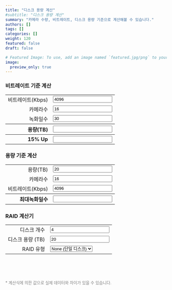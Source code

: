 ```yaml
---
title: "디스크 용량 계산"
#subtitle: "디스크 용량 계산"
summary: "카메라 수량, 비트레이트, 디스크 용량 기준으로 계산해볼 수 있습니다."
authors: []
tags: []
categories: []
weight: 120
featured: false
draft: false

# Featured Image: To use, add an image named `featured.jpg/png` to your page's folder.
image:
  preview_only: true
---
```


<style>
	.disk-layout { display: flex; flex-wrap: wrap; gap: 8px; margin-top: 10px; }
	.disk { width: 80px; height: 40px; display: flex; align-items: center; justify-content: center; border-radius: 6px; font-weight: bold; color: white; }
	.usable { background-color: green; }
	.parity { background-color: orange; }
	.text-success { color: green; }
	.text-danger { color: red; }
	.text-muted { color: gray; font-size: 0.9em;}
    .space { height:50px; }
</style>
<h3>비트레이트 기준 계산</h3>
<table>
<tr><td style="text-align:right">비트레이트(Kbps)</td><td><input id="b_1" class="calc1" type="text" value="4096"></td></tr>
<tr><td style="text-align:right">카메라수</td><td><input id="b_2" class="calc1" type="text" value="16"></td></tr>
<tr><td style="text-align:right">녹화일수</td><td><input id="b_3" class="calc1" type="text" value="30"></td></tr>
<tr><th style="text-align:right">용량(TB)</th><th><input id="b_4" type="text" readonly></th></tr>
<tr><th style="text-align:right">15% Up</th><th><input id="b_5" type="text" readonly></th></tr>
</table>
<h3>용량 기준 계산</h3>
<table>
<tr><td style="text-align:right">용량(TB)</td><td><input id="b2_3" class="calc2" type="text" value="20"></td></tr>
<tr><td style="text-align:right">카메라수</td><td><input id="b2_2" class="calc2" type="text" value="16"></td></tr>
<tr><td style="text-align:right">비트레이트(Kbps)</td><td><input id="b2_1" class="calc2" type="text" value="4096"></td></tr>
<tr><th style="text-align:right">최대녹화일수</th><th><input id="b2_4" type="text" readonly></th></tr>
</table>
<h3>RAID 계산기</h3>
<table>
<tr><td style="text-align:right">디스크 개수</td><td><input id="diskCount" class="raid" type="number" min="1" value="4"></td></tr>
<tr><td style="text-align:right">디스크 용량 (TB)</td><td><input id="diskSize" class="raid" type="number" min="0.1" step="0.1" value="20"></td></tr>
<tr><td style="text-align:right">RAID 유형</td>
	<td>
		<select id="raidType" class="raid">
			<option value="none">None (단일 디스크)</option>
			<option value="raid5">RAID 5</option>
			<option value="raid6">RAID 6</option>
		</select>
	</td>
</tr>
</table>
<div id="raidResult" class="mb-2"></div>
<div class="disk-layout" id="diskLayout"></div>
<div class="space"></div>
<p class="text-muted">* 계산식에 의한 값으로 실제 데이터와 차이가 있을 수 있습니다.</p>
<script>
document.addEventListener("DOMContentLoaded", () => {
	const getVal = id => parseFloat(document.getElementById(id).value) || 0;
	const setVal = (id, val) => document.getElementById(id).value = val;
	function calc1() {
		const b11 = getVal("b_1");
		const b12 = getVal("b_2");
		const b13 = getVal("b_3");
		const b14 = (b11 / 8) * (60 * 60 * 24) * b12 * b13 / 1024 / 1024 / 1024;
		setVal("b_4", (Math.ceil(b14 * 100) / 100).toFixed(2));
		setVal("b_5", (Math.ceil(b14 * 1.15 * 100) / 100).toFixed(2));
	}
	function calc2() {
		const b21 = getVal("b2_1");
		const b22 = getVal("b2_2");
		const b23 = getVal("b2_3");
		const b24 = (b23 * 1024 * 1024 * 1024) / (b21 / 8 * b22 * 60 * 60 * 24);
		setVal("b2_4", (Math.ceil(b24 * 100) / 100).toFixed(2));
	}
	function calcRaid() {
		const diskCount = getVal("diskCount");
		const diskSize = getVal("diskSize");
		const raidType = document.getElementById("raidType").value;
		let usableDisks = diskCount;
		let parityDisks = 0;
		let error = null;
		switch (raidType) {
			case "none": usableDisks = diskCount; break;
			case "raid5":
				if (diskCount < 3) error = "RAID 5는 최소 3개의 디스크가 필요합니다.";
				else { usableDisks = diskCount - 1; parityDisks = 1; }
				break;
			case "raid6":
				if (diskCount < 4) error = "RAID 6는 최소 4개의 디스크가 필요합니다.";
				else { usableDisks = diskCount - 2; parityDisks = 2; }
				break;
			default: error = "지원되지 않는 RAID 유형입니다.";
		}
		let resultHTML = "";
		let layoutHTML = "";
		if (error) {
			resultHTML = `<span class="text-danger">❌ ${error}</span>`;
		} else {
			const usableTB = usableDisks * diskSize;
			resultHTML = `사용 가능한 저장 용량: <span class="text-success">${usableTB.toFixed(2)} TB</span><br>(총 디스크: ${diskCount}, 사용 가능: ${usableDisks}, 패리티: ${parityDisks}, RAID 유형: ${raidType.toUpperCase()})`;
			for (let i = 0; i < diskCount; i++) {
				const typeClass = i >= diskCount - parityDisks ? 'parity' : 'usable';
				const label = i >= diskCount - parityDisks ? 'Parity' : 'Usable';
				layoutHTML += `<div class="disk ${typeClass}">${label}</div>`;
			}
		}
		document.getElementById("raidResult").innerHTML = resultHTML;
		document.getElementById("diskLayout").innerHTML = layoutHTML;
	}
	document.querySelectorAll(".calc1").forEach(e => e.addEventListener("input", calc1));
	document.querySelectorAll(".calc2").forEach(e => e.addEventListener("input", calc2));
	document.querySelectorAll(".raid").forEach(e => e.addEventListener("input", calcRaid));
	calc1();
	calc2();
	calcRaid();
});
</script>